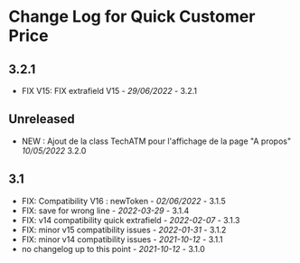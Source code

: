 # Change Log for Quick Customer Price

## 3.2.1
- FIX V15: FIX extrafield V15 - *29/06/2022* - 3.2.1


## Unreleased
- NEW : Ajout de la class TechATM pour l'affichage de la page "A propos" *10/05/2022* 3.2.0

## 3.1
- FIX: Compatibility V16 : newToken - *02/06/2022* - 3.1.5
- FIX: save for wrong line - *2022-03-29* - 3.1.4
- FIX: v14 compatibility quick extrafield - *2022-02-07* - 3.1.3
- FIX: minor v15 compatibility issues - *2022-01-31* - 3.1.2
- FIX: minor v14 compatibility issues - *2021-10-12* - 3.1.1
- no changelog up to this point - *2021-10-12* - 3.1.0
